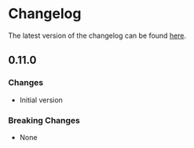 # Changelog

The latest version of the changelog can be found [here](/Azure/bicep-registry-modules/blob/main/avm/res/cognitive-services/account/CHANGELOG.md).

## 0.11.0

### Changes

- Initial version

### Breaking Changes

- None
